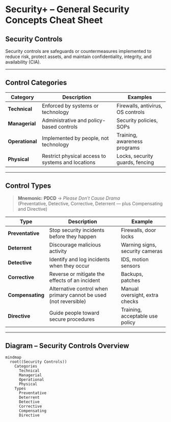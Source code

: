 # Security+ – General Security Concepts Cheat Sheet

## Security Controls

Security controls are safeguards or countermeasures implemented to reduce risk, protect assets, and maintain confidentiality, integrity, and availability (CIA).

---

## Control Categories

| Category    | Description                                                           | Examples                       |
|-------------|-----------------------------------------------------------------------|--------------------------------|
| **Technical** | Enforced by systems or technology                                     | Firewalls, antivirus, OS controls |
| **Managerial** | Administrative and policy-based controls                            | Security policies, SOPs         |
| **Operational** | Implemented by people, not technology                               | Training, awareness programs    |
| **Physical** | Restrict physical access to systems and locations                     | Locks, security guards, fencing |

---

## Control Types

> **Mnemonic:** **PDCD** → *Please Don’t Cause Drama*  
(Preventative, Detective, Corrective, Deterrent — plus Compensating and Directive)

| Type            | Description                                           | Example                        |
|-----------------|-------------------------------------------------------|--------------------------------|
| **Preventative** | Stop security incidents before they happen             | Firewalls, door locks          |
| **Deterrent**    | Discourage malicious activity                         | Warning signs, security cameras |
| **Detective**    | Identify and log incidents when they occur             | IDS, motion sensors            |
| **Corrective**   | Reverse or mitigate the effects of an incident         | Backups, patches               |
| **Compensating** | Alternative control when primary cannot be used (not reversible) | Manual oversight, extra checks |
| **Directive**    | Guide people toward secure procedures                 | Training, acceptable use policy |

---

## Diagram – Security Controls Overview

```mermaid
mindmap
  root((Security Controls))
    Categories
      Technical
      Managerial
      Operational
      Physical
    Types
      Preventative
      Deterrent
      Detective
      Corrective
      Compensating
      Directive
